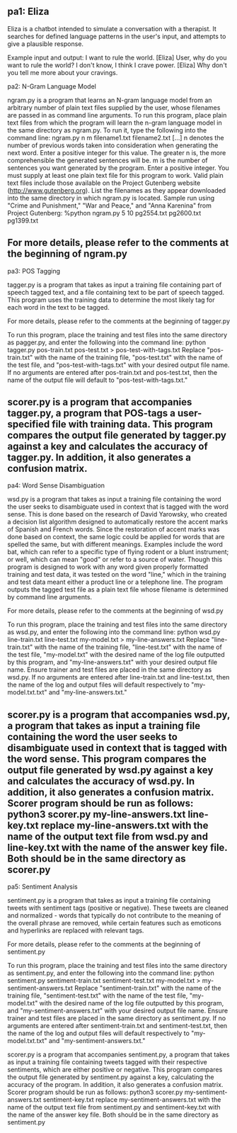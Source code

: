 pa1: Eliza
--------------------------------------------------------------

Eliza is a chatbot intended to simulate a conversation
with a therapist. It searches for defined language
patterns in the user's input, and attempts to give a
plausible response.

Example input and output:
<User> I want to rule the world.
[Eliza] User, why do you want to rule the world?
<User> I don't know, I think I crave power.
[Eliza] Why don't you tell me more about your cravings.

pa2: N-Gram Language Model

ngram.py is a program that learns an N-gram language model from an arbitrary number of plain text files
supplied by the user, whose filenames are passed in as command line arguments. To run this program,
place plain text files from which the program will learn the n-gram language model in the same directory
as ngram.py. To run it, type the following into the command line:
ngram.py n m filename1.txt filename2.txt [...]
n denotes the number of previous words taken into consideration when generating the next word. Enter a positive
integer for this value. The greater n is, the more comprehensible the generated sentences will be.
m is the number of sentences you want generated by the program. Enter a positive integer.
You must supply at least one plain text file for this program to work. Valid plain text files include those
available on the Project Gutenberg website (http://www.gutenberg.org). List the filenames as they appear downloaded
into the same directory in which ngram.py is located.
Sample run using  "Crime and Punishment," "War and Peace," and "Anna Karenina" from Project Gutenberg:
%python ngram.py 5 10 pg2554.txt pg2600.txt pg1399.txt

For more details, please refer to the comments at the beginning of ngram.py
--------------------------------------------------------------
pa3: POS Tagging

tagger.py is a program that takes as input a training file containing part of speech tagged text, and  a file
containing text to be part of speech tagged. This program uses the training data to determine the most likely
tag for each word in the text to be tagged.

For more details, please refer to the comments at the beginning of tagger.py

To run this program, place the training and test files into the same directory as pagger.py,
and enter the following into the command line:
python tagger.py pos-train.txt pos-test.txt > pos-test-with-tags.txt
Replace "pos-train.txt" with the name of the training file, "pos-test.txt" with the name of the test file,
and "pos-test-with-tags.txt" with your desired output file name. If no arguments are entered after pos-train.txt and
pos-test.txt, then the name of the output file will default to "pos-test-with-tags.txt."

scorer.py is a program that accompanies tagger.py, a program that POS-tags a user-specified file with training data.
This program compares the output file generated by tagger.py against a key and calculates the accuracy of tagger.py.
In addition, it also generates a confusion matrix.
--------------------------------------------------------------
pa4: Word Sense Disambiguation

wsd.py is a program that takes as input a training file containing the word the user seeks to disambiguate used
in context that is tagged with the word sense. This is done based on the research of David Yarowsky, who
created a decision list algorithm designed to automatically restore the accent marks of Spanish and French words.
Since the restoration of accent marks was done based on context, the same logic could be applied for words
that are spelled the same, but with different meanings. Examples include the word bat, which can refer to a
specific type of flying rodent or a blunt instrument; or well, which can mean "good" or refer to a source of water.
Though this program is designed to work with any word given properly formatted training and test data, it was
tested on the word "line," which in the training and test data meant either a product line or a telephone line.
The program outputs the tagged test file as a plain text file whose filename is determined by command line arguments.

For more details, please refer to the comments at the beginning of wsd.py

To run this program, place the training and test files into the same directory as wsd.py,
and enter the following into the command line:
python wsd.py line-train.txt line-test.txt my-model.txt > my-line-answers.txt
Replace "line-train.txt" with the name of the training file, "line-test.txt" with the name of the test file,
"my-model.txt" with the desired name of the log file outputted by this program, and "my-line-answers.txt" with your
desired output file name. Ensure trainer and test files are placed in the same directory as wsd.py.
If no arguments are entered after line-train.txt and line-test.txt, then the name of the log and output files will
default respectively to "my-model.txt.txt" and "my-line-answers.txt."

scorer.py is a program that accompanies wsd.py, a program that takes as input a training file containing the word the
user seeks to disambiguate used in context that is tagged with the word sense.
This program compares the output file generated by wsd.py against a key and calculates the accuracy of wsd.py.
In addition, it also generates a confusion matrix.
Scorer program should be run as follows:
python3 scorer.py my-line-answers.txt line-key.txt
replace my-line-answers.txt with the name of the output text file from wsd.py and line-key.txt with the
name of the answer key file. Both should be in the same directory as scorer.py
--------------------------------------------------------------
pa5: Sentiment Analysis

sentiment.py is a program that takes as input a training file containing tweets with sentiment tags (positive or
negative). These tweets are cleaned and normalized - words that typically do not contribute to the meaning of the
overall phrase are removed, while certain features such as emoticons and hyperlinks are replaced with relevant tags.

For more details, please refer to the comments at the beginning of sentiment.py

To run this program, place the training and test files into the same directory as sentiment.py,
and enter the following into the command line:
python sentiment.py sentiment-train.txt sentiment-test.txt my-model.txt > my-sentiment-answers.txt
Replace "sentiment-train.txt" with the name of the training file, "sentiment-test.txt" with the name of the test file,
"my-model.txt" with the desired name of the log file outputted by this program, and "my-sentiment-answers.txt" with your
desired output file name. Ensure trainer and test files are placed in the same directory as sentiment.py.
If no arguments are entered after sentiment-train.txt and sentiment-test.txt, then the name of the log and output files
will default respectively to "my-model.txt.txt" and "my-sentiment-answers.txt."

scorer.py is a program that accompanies sentiment.py, a program that takes as input a training file containing tweets
tagged with their respective sentiments, which are either positive or negative.
This program compares the output file generated by sentiment.py against a key, calculating the accuracy of the program.
In addition, it also generates a confusion matrix.
Scorer program should be run as follows:
python3 scorer.py my-sentiment-answers.txt sentiment-key.txt
replace my-sentiment-answers.txt with the name of the output text file from sentiment.py and sentiment-key.txt with the
name of the answer key file. Both should be in the same directory as sentiment.py
